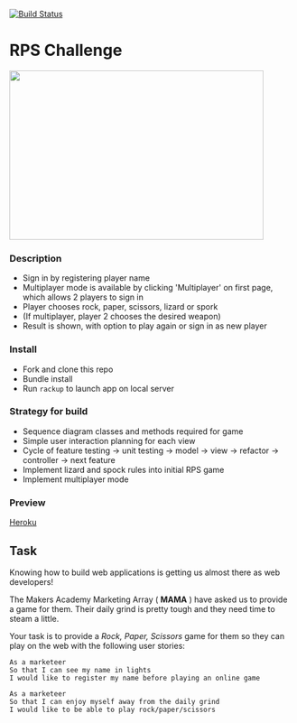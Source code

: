 [![Build Status](https://www.travis-ci.com/kerisic/rps-challenge.svg?branch=master)](https://www.travis-ci.com/kerisic/rps-challenge)

# RPS Challenge

<img src="https://user-images.githubusercontent.com/71288920/108640539-3f3de400-7492-11eb-8587-def2fe2db34c.gif" width="450" height="300">

### Description

- Sign in by registering player name 
- Multiplayer mode is available by clicking 'Multiplayer' on first page, which allows 2 players to sign in
- Player chooses rock, paper, scissors, lizard or spork
- (If multiplayer, player 2 chooses the desired weapon)
- Result is shown, with option to play again or sign in as new player

### Install
- Fork and clone this repo
- Bundle install
- Run `rackup` to launch app on local server

### Strategy for build
- Sequence diagram classes and methods required for game
- Simple user interaction planning for each view
- Cycle of feature testing -> unit testing -> model -> view -> refactor -> controller -> next feature
- Implement lizard and spock rules into initial RPS game
- Implement multiplayer mode

### Preview

[Heroku](https://warm-bastion-43134.herokuapp.com/)

Task
----

Knowing how to build web applications is getting us almost there as web developers!

The Makers Academy Marketing Array ( **MAMA** ) have asked us to provide a game for them. Their daily grind is pretty tough and they need time to steam a little.

Your task is to provide a _Rock, Paper, Scissors_ game for them so they can play on the web with the following user stories:

```
As a marketeer
So that I can see my name in lights
I would like to register my name before playing an online game

As a marketeer
So that I can enjoy myself away from the daily grind
I would like to be able to play rock/paper/scissors
```

